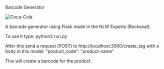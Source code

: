 Barcode Generator

 ![Coca-Cola](https://github.com/agaf2/python/assets/119670807/e2c681e8-8b64-4558-83b3-c271a15b720d)

A barcode generator using Flask made in the NLW Experts (Rockseat). 

To use it type: 
                python3 run.py 

After this send a request (POST) to http://localhost:3000/create_tag with a body in this model: "product_code": "product-name"

This will create a barcode for the product.

   
